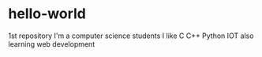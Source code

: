 # hello-world
1st repository
I'm a computer science students
I like C C++ Python IOT 
also learning web development
